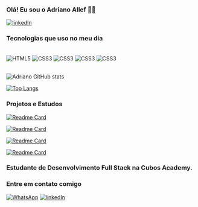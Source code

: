 ### Olá! Eu sou o Adriano Allef 🖐🏽

[![linkedIn](https://img.shields.io/badge/LinkedIn-0077B5?style=for-the-badge&logo=linkedin&logoColor=white)](https://www.linkedin.com/in/adriano-allef-pereira-596776165/)

### Tecnologias que uso no meu dia
<div style="display: inline_block"><br/>
<img align = "center" alt="HTML5" src="https://img.shields.io/badge/HTML5-E34F26?style=for-the-badge&logo=html5&logoColor=white" >
<img align = "center" alt="CSS3" src="https://img.shields.io/badge/CSS3-1572B6?style=for-the-badge&logo=css3&logoColor=white" >
<img align = "center" alt="CSS3" src="https://img.shields.io/badge/JavaScript-F7DF1E?style=for-the-badge&logo=javascript&logoColor=black" >
<img align = "center" alt="CSS3" src="https://img.shields.io/badge/TypeScript-007ACC?style=for-the-badge&logo=typescript&logoColor=white" >
<img align = "center" alt="CSS3" src="https://img.shields.io/badge/Node.js-43853D?style=for-the-badge&logo=node.js&logoColor=white" >

</div><br/>

![Adriano GitHub stats](https://github-readme-stats.vercel.app/api?username=adriano-allef&show_icons=true&theme=dark&locale=pt-br)

[![Top Langs](https://github-readme-stats.vercel.app/api/top-langs/?username=adriano-allef&theme=dark&locale=pt-br)](https://github.com/adriano-allef/github-readme-stats)

<div>

### Projetos e Estudos

[![Readme Card](https://github-readme-stats.vercel.app/api/pin/?username=adriano-allef&repo=testes-automatizados-JEST&theme=dark&locale=pt-br)](https://github.com/adriano-allef/testes-automatizados-JEST)

[![Readme Card](https://github-readme-stats.vercel.app/api/pin/?username=adriano-allef&repo=primeiro-servidor-express&theme=dark&locale=pt-br)](https://github.com/adriano-allef/primeiro-servidor-express)

[![Readme Card](https://github-readme-stats.vercel.app/api/pin/?username=adriano-allef&repo=primeiro-servidor-fastify&theme=dark&locale=pt-br)](https://github.com/adriano-allef/primeiro-servidor-fastify)

[![Readme Card](https://github-readme-stats.vercel.app/api/pin/?username=adriano-allef&repo=estudo-de-rotas-intermediarios-controladores&theme=dark&locale=pt-br)](https://github.com/adriano-allef/estudo-de-rotas-intermediarios-controladores)

</div>

### Estudante de Desenvolvimento Full Stack na Cubos Academy.


<div>

### Entre em contato comigo

[![WhatsApp](https://img.shields.io/badge/WhatsApp-25D366?style=for-the-badge&logo=whatsapp&logoColor=white)](https://wa.me/5519989681023)
[![linkedIn](https://img.shields.io/badge/LinkedIn-0077B5?style=for-the-badge&logo=linkedin&logoColor=white)](https://www.linkedin.com/in/adriano-allef-pereira-596776165/)

</div>
